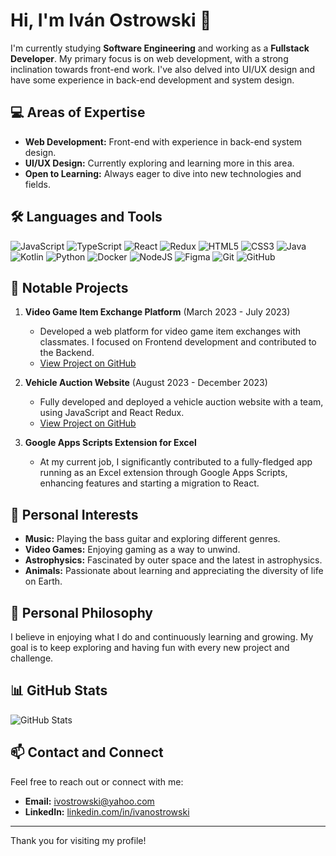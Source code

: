 # Hi, I'm Iván Ostrowski 👋

I'm currently studying **Software Engineering** and working as a **Fullstack Developer**. My primary focus is on web development, with a strong inclination towards front-end work. I've also delved into UI/UX design and have some experience in back-end development and system design.

## 💻 Areas of Expertise

- **Web Development:** Front-end with experience in back-end system design.
- **UI/UX Design:** Currently exploring and learning more in this area.
- **Open to Learning:** Always eager to dive into new technologies and fields.

## 🛠️ Languages and Tools

![JavaScript](https://img.shields.io/badge/javascript-%23323330.svg?style=for-the-badge&logo=javascript&logoColor=%23F7DF1E) ![TypeScript](https://img.shields.io/badge/typescript-%23007ACC.svg?style=for-the-badge&logo=typescript&logoColor=white) ![React](https://img.shields.io/badge/react-%2320232a.svg?style=for-the-badge&logo=react&logoColor=%2361DAFB) ![Redux](https://img.shields.io/badge/redux-%23593d88.svg?style=for-the-badge&logo=redux&logoColor=white) ![HTML5](https://img.shields.io/badge/html5-%23E34F26.svg?style=for-the-badge&logo=html5&logoColor=white) ![CSS3](https://img.shields.io/badge/css3-%231572B6.svg?style=for-the-badge&logo=css3&logoColor=white) ![Java](https://img.shields.io/badge/java-%23ED8B00.svg?style=for-the-badge&logo=openjdk&logoColor=white) ![Kotlin](https://img.shields.io/badge/kotlin-%237F52FF.svg?style=for-the-badge&logo=kotlin&logoColor=white) ![Python](https://img.shields.io/badge/python-3670A0?style=for-the-badge&logo=python&logoColor=ffdd54) ![Docker](https://img.shields.io/badge/docker-%230db7ed.svg?style=for-the-badge&logo=docker&logoColor=white) ![NodeJS](https://img.shields.io/badge/node.js-6DA55F?style=for-the-badge&logo=node.js&logoColor=white) ![Figma](https://img.shields.io/badge/figma-%23F24E1E.svg?style=for-the-badge&logo=figma&logoColor=white) ![Git](https://img.shields.io/badge/git-%23F05033.svg?style=for-the-badge&logo=git&logoColor=white) ![GitHub](https://img.shields.io/badge/github-%23121011.svg?style=for-the-badge&logo=github&logoColor=white) 


## 🚀 Notable Projects

1. **Video Game Item Exchange Platform** (March 2023 - July 2023)
   - Developed a web platform for video game item exchanges with classmates. I focused on Frontend development and contributed to the Backend.
   - [View Project on GitHub](https://github.com/EmiLopez23/Lab1)

2. **Vehicle Auction Website** (August 2023 - December 2023)
   - Fully developed and deployed a vehicle auction website with a team, using JavaScript and React Redux.
   - [View Project on GitHub](https://github.com/Bid4Wheels/Bid4WheelsFront)

3. **Google Apps Scripts Extension for Excel**
   - At my current job, I significantly contributed to a fully-fledged app running as an Excel extension through Google Apps Scripts, enhancing features and starting a migration to React.

## 🎸 Personal Interests

- **Music:** Playing the bass guitar and exploring different genres.
- **Video Games:** Enjoying gaming as a way to unwind.
- **Astrophysics:** Fascinated by outer space and the latest in astrophysics.
- **Animals:** Passionate about learning and appreciating the diversity of life on Earth.

## 🌱 Personal Philosophy

I believe in enjoying what I do and continuously learning and growing. My goal is to keep exploring and having fun with every new project and challenge.

## 📊 GitHub Stats

![GitHub Stats](https://github-readme-stats.vercel.app/api?username=ChinoCoder&show_icons=true&theme=radical)

## 📫 Contact and Connect

Feel free to reach out or connect with me:
- **Email:** [ivostrowski@yahoo.com](mailto:ivostrowski@yahoo.com)
- **LinkedIn:** [linkedin.com/in/ivanostrowski](https://www.linkedin.com/in/ivanostrowski)

---

Thank you for visiting my profile!

